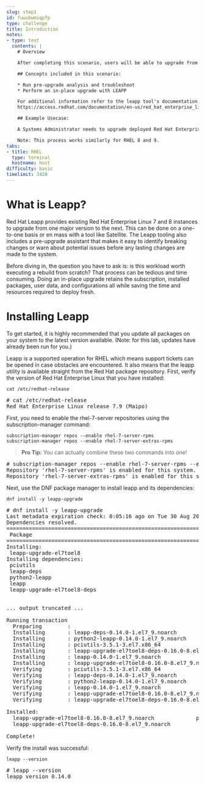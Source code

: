 ```yaml
---
slug: step1
id: fuwubwmiqpfp
type: challenge
title: Introduction
notes:
- type: text
  contents: |
    # Overview

    After completing this scenario, users will be able to upgrade from one major version of Red Hat Enterprise Linux to the next. (Example RHEL 7 to RHEL 8)

    ## Concepts included in this scenario:

    * Run pre-upgrade analysis and troubleshoot
    * Perform an in-place upgrade with LEAPP

    For additional information refer to the leapp tool's documentation:
    https://access.redhat.com/documentation/en-us/red_hat_enterprise_linux/8/html-single/upgrading_from_rhel_7_to_rhel_8/index

    ## Example Usecase:

    A Systems Administrator needs to upgrade deployed Red Hat Enterprise Linux servers from their current version to the next major version to take advantage of a longer lifecycle and new features without needing to perform a clean install.

    Note: This process works similarly for RHEL 8 and 9.
tabs:
- title: RHEL
  type: terminal
  hostname: host
difficulty: basic
timelimit: 3420
---
```

# What is Leapp?

Red Hat Leapp provides existing Red Hat Enterprise Linux 7 and 8 instances to upgrade from one major version to the next. This can be done on a one-to-one basis or en mass with a tool like Satellite. The Leapp tooling also includes a pre-upgrade assistant that makes it easy to identify breaking changes or warn about potential issues before any lasting changes are made to the system.

Before diving in, the question you have to ask is: is this workload worth executing a rebuild from scratch? That process can be tedious and time consuming. Doing an in-place upgrade retains the subscription, installed packages, user data, and configurations all while saving the time and resources required to deploy fresh.

# Installing Leapp

To get started, it is highly recommended that you update all packages on your system to the latest version available. (Note: for this lab, updates have already been run for you.)

Leapp is a supported operation for RHEL which means support tickets can be opened in case obstacles are encountered. It also means that the leapp utility is available straight from the Red Hat package repository. First, verify the version of Red Hat Enterprise Linux that you have installed:

```
cat /etc/redhat-release
```

<pre class=file>
# cat /etc/redhat-release
Red Hat Enterprise Linux release 7.9 (Maipo)
</pre>

First, you need to enable the rhel-7-server repositories using the subscription-manager command:

```
subscription-manager repos --enable rhel-7-server-rpms
subscription-manager repos --enable rhel-7-server-extras-rpms

```

>**Pro Tip:** You can actually combine these two commands into one!

<pre class=file>
# subscription-manager repos --enable rhel-7-server-rpms --enable rhel-7-server-extras-rpms
Repository 'rhel-7-server-rpms' is enabled for this system.
Repository 'rhel-7-server-extras-rpms' is enabled for this system.
</pre>

Next, use the DNF package manager to install leapp and its dependencies:

```
dnf install -y leapp-upgrade
```

<pre class=file>
# dnf install -y leapp-upgrade
Last metadata expiration check: 0:05:16 ago on Tue 30 Aug 2022 05:23:46 PM UTC.
Dependencies resolved.
===================================================================================================================================================================================================================
 Package                                                     Arch                                   Version                                        Repository                                                 Size
===================================================================================================================================================================================================================
Installing:
 leapp-upgrade-el7toel8                                      noarch                                 0.16.0-8.el7_9                                 rhel-7-server-extras-rpms                                 781 k
Installing dependencies:
 pciutils                                                    x86_64                                 3.5.1-3.el7                                    rhel-7-server-rpms                                         93 k
 leapp-deps                                                  noarch                                 0.14.0-1.el7_9                                 rhel-7-server-extras-rpms                                 9.9 k
 python2-leapp                                               noarch                                 0.14.0-1.el7_9                                 rhel-7-server-extras-rpms                                 168 k
 leapp                                                       noarch                                 0.14.0-1.el7_9                                 rhel-7-server-extras-rpms                                  27 k
 leapp-upgrade-el7toel8-deps                                 noarch                                 0.16.0-8.el7_9                                 rhel-7-server-extras-rpms                                  25 k


... output truncated ...

Running transaction
  Preparing        :                                                                                                                                                                                           1/1
  Installing       : leapp-deps-0.14.0-1.el7_9.noarch                                                                                                                                                          1/6
  Installing       : python2-leapp-0.14.0-1.el7_9.noarch                                                                                                                                                       2/6
  Installing       : pciutils-3.5.1-3.el7.x86_64                                                                                                                                                               3/6
  Installing       : leapp-upgrade-el7toel8-deps-0.16.0-8.el7_9.noarch                                                                                                                                         4/6
  Installing       : leapp-0.14.0-1.el7_9.noarch                                                                                                                                                               5/6
  Installing       : leapp-upgrade-el7toel8-0.16.0-8.el7_9.noarch                                                                                                                                              6/6
  Verifying        : pciutils-3.5.1-3.el7.x86_64                                                                                                                                                               1/6
  Verifying        : leapp-deps-0.14.0-1.el7_9.noarch                                                                                                                                                          2/6
  Verifying        : python2-leapp-0.14.0-1.el7_9.noarch                                                                                                                                                       3/6
  Verifying        : leapp-0.14.0-1.el7_9.noarch                                                                                                                                                               4/6
  Verifying        : leapp-upgrade-el7toel8-0.16.0-8.el7_9.noarch                                                                                                                                              5/6
  Verifying        : leapp-upgrade-el7toel8-deps-0.16.0-8.el7_9.noarch                                                                                                                                         6/6

Installed:
  leapp-upgrade-el7toel8-0.16.0-8.el7_9.noarch             pciutils-3.5.1-3.el7.x86_64        leapp-deps-0.14.0-1.el7_9.noarch        python2-leapp-0.14.0-1.el7_9.noarch        leapp-0.14.0-1.el7_9.noarch
  leapp-upgrade-el7toel8-deps-0.16.0-8.el7_9.noarch

Complete!
</pre>

Verify the install was successful:

```
leapp --version
```

<pre class=file>
# leapp --version
leapp version 0.14.0
</pre>